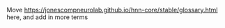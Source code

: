 <!--
# Title: 2.3 Glossary of Terms
# Updated: 2024-01-16
#
# Contributors:
    # Dylan Daniels
-->

Move https://jonescompneurolab.github.io/hnn-core/stable/glossary.html here, and add in more terms
